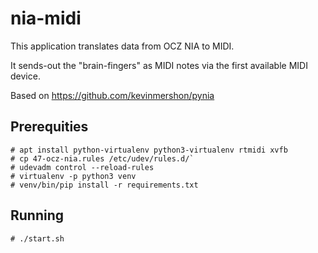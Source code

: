 # nia-midi
This application translates data from OCZ NIA to MIDI.

It sends-out the "brain-fingers" as MIDI notes via the first available MIDI device.

Based on https://github.com/kevinmershon/pynia

## Prerequities
```
# apt install python-virtualenv python3-virtualenv rtmidi xvfb
# cp 47-ocz-nia.rules /etc/udev/rules.d/`
# udevadm control --reload-rules
# virtualenv -p python3 venv
# venv/bin/pip install -r requirements.txt
```

## Running
````
# ./start.sh
````
